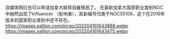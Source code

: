 自媒体网红也可以申请加拿大联邦自雇移民了。
在最新加拿大国家职业类别NOC中赫然出现了Influencer （影响者），其新编号归类于NOC55109，这个在2016年版本的国家职业类别中还不存在。 https://images.eallion.com/picgo/202204161643888.webp   https://images.eallion.com/picgo/202204161643475.webp  